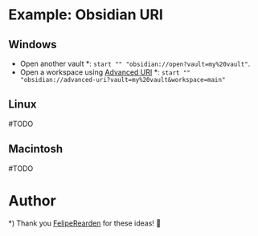 # Example: Obsidian URI

## Windows
- Open another vault \*: `start "" "obsidian://open?vault=my%20vault"`.
- Open a workspace using [Advanced URI](https://github.com/Vinzent03/obsidian-advanced-uri) \*: `start "" "obsidian://advanced-uri?vault=my%20vault&workspace=main"`

## Linux
#TODO 

## Macintosh
#TODO

# Author
*) Thank you [FelipeRearden](https://github.com/FelipeRearden) for these ideas! 🙂